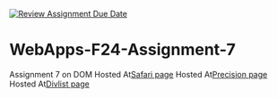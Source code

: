 [![Review Assignment Due Date](https://classroom.github.com/assets/deadline-readme-button-22041afd0340ce965d47ae6ef1cefeee28c7c493a6346c4f15d667ab976d596c.svg)](https://classroom.github.com/a/NPDM3uFp)
# WebApps-F24-Assignment-7
Assignment 7 on DOM
Hosted At[Safari page](https://44-563-webapps-f24.github.io/44563-webapps-f24-assignment7-0-lalit/safari.html)
Hosted At[Precision page](https://44-563-webapps-f24.github.io/44563-webapps-f24-assignment7-0-lalit/precision.html)
Hosted At[Divlist page](https://44-563-webapps-f24.github.io/44563-webapps-f24-assignment7-0-lalit/divlist.html)
